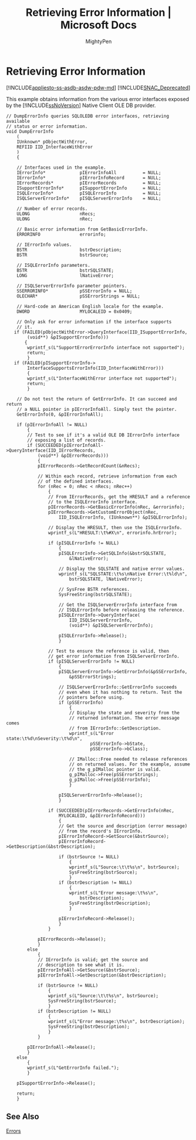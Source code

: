 ﻿---
title: "Retrieving Error Information | Microsoft Docs"
ms.custom: ""
ms.date: "03/14/2017"
ms.prod: "sql-non-specified"
ms.prod_service: "database-engine, sql-database, sql-data-warehouse, pdw"
ms.service: ""
ms.component: "native-client-ole-db-errors"
ms.reviewer: ""
ms.suite: "sql"
ms.technology: 

ms.tgt_pltfrm: ""
ms.topic: "reference"
helpviewer_keywords: 
  - "SQL Server Native Client OLE DB provider, errors"
  - "retrieving error information"
  - "errors [OLE DB], examples"
  - "OLE DB error handling, retrieving information"
  - "errors [OLE DB], retrieving information"
  - "OLE DB error handling, examples"
ms.assetid: 687b3c27-1a00-4122-8276-ea0f8fed895a
caps.latest.revision: 31
author: "MightyPen"
ms.author: "genemi"
manager: "craigg"
ms.workload: "Inactive"
monikerRange: ">= aps-pdw-2016 || = azuresqldb-current || = azure-sqldw-latest || >= sql-server-2016 || = sqlallproducts-allversions"
---
# Retrieving Error Information
[!INCLUDE[appliesto-ss-asdb-asdw-pdw-md](../../includes/appliesto-ss-asdb-asdw-pdw-md.md)]
[!INCLUDE[SNAC_Deprecated](../../includes/snac-deprecated.md)]

  This example obtains information from the various error interfaces exposed by the [!INCLUDE[ssNoVersion](../../includes/ssnoversion-md.md)] Native Client OLE DB provider.  
  
```  
// DumpErrorInfo queries SQLOLEDB error interfaces, retrieving available  
// status or error information.  
void DumpErrorInfo  
    (  
    IUnknown* pObjectWithError,  
    REFIID IID_InterfaceWithError  
    )  
    {  
  
    // Interfaces used in the example.  
    IErrorInfo*             pIErrorInfoAll          = NULL;  
    IErrorInfo*             pIErrorInfoRecord       = NULL;  
    IErrorRecords*          pIErrorRecords          = NULL;  
    ISupportErrorInfo*      pISupportErrorInfo      = NULL;  
    ISQLErrorInfo*          pISQLErrorInfo          = NULL;  
    ISQLServerErrorInfo*    pISQLServerErrorInfo    = NULL;  
  
    // Number of error records.  
    ULONG                   nRecs;  
    ULONG                   nRec;  
  
    // Basic error information from GetBasicErrorInfo.  
    ERRORINFO               errorinfo;  
  
    // IErrorInfo values.  
    BSTR                    bstrDescription;  
    BSTR                    bstrSource;  
  
    // ISQLErrorInfo parameters.  
    BSTR                    bstrSQLSTATE;  
    LONG                    lNativeError;  
  
    // ISQLServerErrorInfo parameter pointers.  
    SSERRORINFO*            pSSErrorInfo = NULL;  
    OLECHAR*                pSSErrorStrings = NULL;  
  
    // Hard-code an American English locale for the example.  
    DWORD                   MYLOCALEID = 0x0409;  
  
    // Only ask for error information if the interface supports  
    // it.  
   if (FAILED(pObjectWithError->QueryInterface(IID_ISupportErrorInfo,  
        (void**) &pISupportErrorInfo)))  
       {  
        wprintf_s(L"SupportErrorErrorInfo interface not supported");  
        return;  
        }  
   if (FAILED(pISupportErrorInfo->  
        InterfaceSupportsErrorInfo(IID_InterfaceWithError)))  
        {  
        wprintf_s(L"InterfaceWithError interface not supported");  
        return;  
        }  
  
    // Do not test the return of GetErrorInfo. It can succeed and return  
    // a NULL pointer in pIErrorInfoAll. Simply test the pointer.  
    GetErrorInfo(0, &pIErrorInfoAll);  
  
    if (pIErrorInfoAll != NULL)  
        {  
        // Test to see if it's a valid OLE DB IErrorInfo interface   
        // exposing a list of records.  
        if (SUCCEEDED(pIErrorInfoAll->QueryInterface(IID_IErrorRecords,  
            (void**) &pIErrorRecords)))  
            {  
            pIErrorRecords->GetRecordCount(&nRecs);  
  
            // Within each record, retrieve information from each  
            // of the defined interfaces.  
            for (nRec = 0; nRec < nRecs; nRec++)  
                {  
                // From IErrorRecords, get the HRESULT and a reference  
                // to the ISQLErrorInfo interface.  
                pIErrorRecords->GetBasicErrorInfo(nRec, &errorinfo);  
                pIErrorRecords->GetCustomErrorObject(nRec,  
                    IID_ISQLErrorInfo, (IUnknown**) &pISQLErrorInfo);  
  
                // Display the HRESULT, then use the ISQLErrorInfo.  
                wprintf_s(L"HRESULT:\t%#X\n", errorinfo.hrError);  
  
                if (pISQLErrorInfo != NULL)  
                    {  
                    pISQLErrorInfo->GetSQLInfo(&bstrSQLSTATE,   
                        &lNativeError);  
  
                    // Display the SQLSTATE and native error values.  
                    wprintf_s(L"SQLSTATE:\t%s\nNative Error:\t%ld\n",  
                        bstrSQLSTATE, lNativeError);  
  
                    // SysFree BSTR references.  
                    SysFreeString(bstrSQLSTATE);  
  
                    // Get the ISQLServerErrorInfo interface from  
                    // ISQLErrorInfo before releasing the reference.  
                    pISQLErrorInfo->QueryInterface(  
                        IID_ISQLServerErrorInfo,  
                        (void**) &pISQLServerErrorInfo);  
  
                    pISQLErrorInfo->Release();  
                    }  
  
                // Test to ensure the reference is valid, then  
                // get error information from ISQLServerErrorInfo.  
                if (pISQLServerErrorInfo != NULL)  
                    {  
                    pISQLServerErrorInfo->GetErrorInfo(&pSSErrorInfo,  
                        &pSSErrorStrings);  
  
                    // ISQLServerErrorInfo::GetErrorInfo succeeds  
                    // even when it has nothing to return. Test the  
                    // pointers before using.  
                    if (pSSErrorInfo)  
                        {  
                        // Display the state and severity from the  
                        // returned information. The error message comes  
                        // from IErrorInfo::GetDescription.  
                        wprintf_s(L"Error state:\t%d\nSeverity:\t%d\n",  
                                pSSErrorInfo->bState,  
                                pSSErrorInfo->bClass);  
  
                        // IMalloc::Free needed to release references  
                        // on returned values. For the example, assume  
                        // the g_pIMalloc pointer is valid.  
                        g_pIMalloc->Free(pSSErrorStrings);  
                        g_pIMalloc->Free(pSSErrorInfo);  
                        }  
  
                    pISQLServerErrorInfo->Release();  
                    }  
  
                if (SUCCEEDED(pIErrorRecords->GetErrorInfo(nRec,  
                    MYLOCALEID, &pIErrorInfoRecord)))  
                    {  
                    // Get the source and description (error message)  
                    // from the record's IErrorInfo.  
                    pIErrorInfoRecord->GetSource(&bstrSource);  
                    pIErrorInfoRecord->GetDescription(&bstrDescription);  
  
                    if (bstrSource != NULL)  
                        {  
                        wprintf_s(L"Source:\t\t%s\n", bstrSource);  
                        SysFreeString(bstrSource);  
                        }  
                    if (bstrDescription != NULL)  
                        {  
                        wprintf_s(L"Error message:\t%s\n",  
                            bstrDescription);  
                        SysFreeString(bstrDescription);  
                        }  
  
                    pIErrorInfoRecord->Release();  
                    }  
                }  
  
            pIErrorRecords->Release();  
            }  
        else  
            {  
            // IErrorInfo is valid; get the source and  
            // description to see what it is.  
            pIErrorInfoAll->GetSource(&bstrSource);  
            pIErrorInfoAll->GetDescription(&bstrDescription);  
  
            if (bstrSource != NULL)  
                {  
                wprintf_s(L"Source:\t\t%s\n", bstrSource);  
                SysFreeString(bstrSource);  
                }  
            if (bstrDescription != NULL)  
                {  
                wprintf_s(L"Error message:\t%s\n", bstrDescription);  
                SysFreeString(bstrDescription);  
                }  
            }  
  
        pIErrorInfoAll->Release();  
        }  
    else  
        {  
        wprintf_s(L"GetErrorInfo failed.");  
        }  
  
    pISupportErrorInfo->Release();  
  
    return;  
    }  
```  
  
## See Also  
 [Errors](../../relational-databases/native-client-ole-db-errors/errors.md)  
  
  
